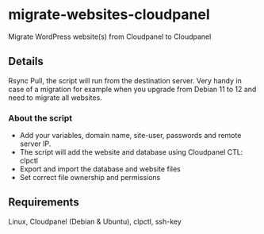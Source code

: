 # migrate-websites-cloudpanel
Migrate WordPress website(s) from Cloudpanel to Cloudpanel

## Details
Rsync Pull, the script will run from the destination server. Very handy in case of a migration for example when you upgrade from Debian 11 to 12 and need to migrate all websites.

### About the script
* Add your variables, domain name, site-user, passwords and remote server IP.
* The script will add the website and database using Cloudpanel CTL: clpctl
* Export and import the database and website files
* Set correct file ownership and permissions

## Requirements
Linux, Cloudpanel (Debian & Ubuntu), clpctl, ssh-key
